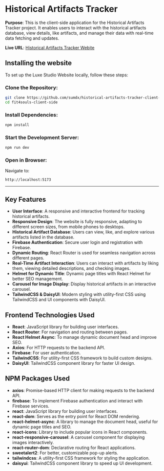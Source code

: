 # Historical Artifacts Tracker

**Purpose**: This is the client-side application for the Historical Artifacts Tracker project. It enables users to interact with the historical artifacts database, view details, like artifacts, and manage their data with real-time data fetching and updates.

**Live URL**: [Historical Artifacts Tracker Webite](https://aistorical-artifacts-tracker.web.app/)

## Installing the website

To set up the Luxe Studio Website locally, follow these steps:

### Clone the Repository:

```bash
git clone https://github.com/sumdx/historical-artifacts-tracker-client-side.git
cd fit4souls-client-side
```

### Install Dependencies:

```bash
npm install
```

### Start the Development Server:

```bash
npm run dev
```

### Open in Browser:

Navigate to:

```
http://localhost:5173
```

---

## Key Features

- **User Interface**: A responsive and interactive frontend for tracking historical artifacts.
- **Responsive Design**: The website is fully responsive, adapting to different screen sizes, from mobile phones to desktops.
- **Historical Artifact Database**: Users can view, like, and explore various artifacts listed in the database.
- **Firebase Authentication**: Secure user login and registration with Firebase.
- **Dynamic Routing**: React Router is used for seamless navigation across different pages.
- **Real-Time Artifact Interaction**: Users can interact with artifacts by liking them, viewing detailed descriptions, and checking images.
- **Helmet for Dynamic Title**: Dynamic page titles with React Helmet for better SEO management.
- **Carousel for Image Display**: Display historical artifacts in an interactive carousel.
- **TailwindCSS & DaisyUI**: Modern styling with utility-first CSS using TailwindCSS and UI components with DaisyUI.
  
## Frontend Technologies Used

- **React**: JavaScript library for building user interfaces.
- **React Router**: For navigation and routing between pages.
- **React Helmet Async**: To manage dynamic document head and improve SEO.
- **Axios**: For HTTP requests to the backend API.
- **Firebase**: For user authentication.
- **TailwindCSS**: For utility-first CSS framework to build custom designs.
- **DaisyUI**: TailwindCSS component library for faster UI design.

## NPM Packages Used

- **axios**: Promise-based HTTP client for making requests to the backend API.
- **firebase**: To implement Firebase authentication and interact with Firebase services.
- **react**: JavaScript library for building user interfaces.
- **react-dom**: Serves as the entry point for React DOM rendering.
- **react-helmet-async**: A library to manage the document head, useful for dynamic page titles and SEO.
- **react-icons**: Library to include popular icons in React components.
- **react-responsive-carousel**: A carousel component for displaying images interactively.
- **react-router-dom**: Declarative routing for React applications.
- **sweetalert2**: For better, customizable pop-up alerts.
- **tailwindcss**: A utility-first CSS framework for styling the application.
- **daisyui**: TailwindCSS component library to speed up UI development.
  
